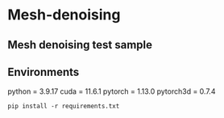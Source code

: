 # Mesh-denoising

## Mesh denoising test sample

## Environments
python = 3.9.17
cuda = 11.6.1
pytorch = 1.13.0
pytorch3d = 0.7.4
```
pip install -r requirements.txt
```
